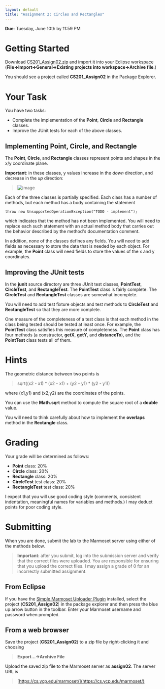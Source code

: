 ```yaml
---
layout: default
title: "Assignment 2: Circles and Rectangles"
---
```


**Due**: Tuesday, June 10th by 11:59 PM

Getting Started
===============

Download [CS201\_Assign02.zip](CS201_Assign02.zip) and import it into your Eclipse workspace (**File&rarr;Import&rarr;General&rarr;Existing projects into workspace&rarr;Archive file**.)

You should see a project called **CS201\_Assign02** in the Package Explorer.

Your Task
=========

You have two tasks:

-   Complete the implementation of the **Point**, **Circle** and **Rectangle** classes.
-   Improve the JUnit tests for each of the above classes.

Implementing Point, Circle, and Rectangle
-----------------------------------------

The **Point**, **Circle**, and **Rectangle** classes represent points and shapes in the x/y coordinate plane.

**Important**: in these classes, y values increase in the *down* direction, and decrease in the *up* direction:

> ![image](figures/plane.png)

Each of the three classes is partially specified. Each class has a number of methods, but each method has a body containing the statement

    throw new UnsupportedOperationException("TODO - implement");

which indicates that the method has not been implemented. You will need to replace each such statement with an actual method body that carries out the behavior described by the method's documentation comment.

In addition, none of the classes defines any fields. You will need to add fields as necessary to store the data that is needed by each object. For example, the **Point** class will need fields to store the values of the x and y coordinates.

Improving the JUnit tests
-------------------------

In the **junit** source directory are three JUnit test classes, **PointTest**, **CircleTest**, and **RectangleTest**. The **PointTest** class is fairly complete. The **CircleTest** and **RectangleTest** classes are somewhat incomplete.

You will need to add test fixture objects and test methods to **CircleTest** and **RectangleTest** so that they are more complete.

One measure of the completeness of a test class is that each method in the class being tested should be tested at least once. For example, the **PointTest** class satisfies this measure of completeness. The **Point** class has four methods (a constructor, **getX**, **getY**, and **distanceTo**), and the **PointTest** class tests all of them.

Hints
=====

The geometric distance between two points is

> sqrt((x2 - x1) \* (x2 - x1) + (y2 - y1) \* (y2 - y1))

where (x1,y1) and (x2,y2) are the coordinates of the points.

You can use the **Math.sqrt** method to compute the square root of a **double** value.

You will need to think carefully about how to implement the **overlaps** method in the **Rectangle** class.

Grading
=======

Your grade will be determined as follows:

-   **Point** class: 20%
-   **Circle** class: 20%
-   **Rectangle** class: 20%
-   **CircleTest** test class: 20%
-   **RectangleTest** test class: 20%

I expect that you will use good coding style (comments, consistent indentation, meaningful names for variables and methods.) I may deduct points for poor coding style.

Submitting
==========

When you are done, submit the lab to the Marmoset server using either of the methods below.

> **Important**: after you submit, log into the submission server and verify that the correct files were uploaded. You are responsible for ensuring that you upload the correct files. I may assign a grade of 0 for an incorrectly submitted assignment.

From Eclipse
------------

If you have the [Simple Marmoset Uploader Plugin](../resources.html) installed, select the project (**CS201\_Assign02**) in the package explorer and then press the blue up arrow button in the toolbar. Enter your Marmoset username and password when prompted.

From a web browser
------------------

Save the project (**CS201\_Assign02**) to a zip file by right-clicking it and choosing

> **Export...&rarr;Archive File**

Upload the saved zip file to the Marmoset server as **assign02**. The server URL is

> [https://cs.ycp.edu/marmoset/](https://cs.ycp.edu/marmoset/)
